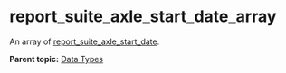 # report\_suite\_axle\_start\_date\_array

An array of [report\_suite\_axle\_start\_date](r_report_suite_axle_start_date.md#).

**Parent topic:** [Data Types](../data_types/c_datatypes.md)

